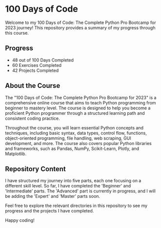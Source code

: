 # 100 Days of Code

Welcome to my 100 Days of Code: The Complete Python Pro Bootcamp for 2023 journey! This repository provides a summary of
my progress through this course.

## Progress

- 48 out of 100 Days Completed
- 60 Exercises Completed
- 42 Projects Completed

## About the Course

The "100 Days of Code: The Complete Python Pro Bootcamp for 2023" is a comprehensive online course that aims to teach
Python programming from beginner to mastery level. The course is designed to help you become a proficient Python
programmer through a structured learning path and consistent coding practice.

Throughout the course, you will learn essential Python concepts and techniques, including basic syntax, data types,
control flow, functions, object-oriented programming, file handling, web scraping, GUI development, and more. The course
also covers popular Python libraries and frameworks, such as Pandas, NumPy, Scikit-Learn, Plotly, and Matplotlib.

## Repository Content

I have structured my journey into five parts, each one focusing on a different skill level. So far, I have completed
the 'Beginner' and 'Intermediate' parts. The 'Advanced' part is currently in progress, and I will be adding the 'Expert'
and 'Master' parts soon.

Feel free to explore the relevant directories in this repository to see my progress and the projects I have completed.

Happy coding!

